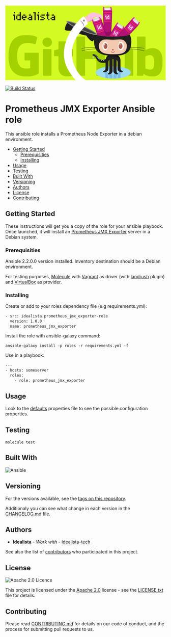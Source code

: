 ![Logo](logo.gif)

[![Build Status](https://travis-ci.org/idealista/prometheus_jmx_exporter-role.png)](https://travis-ci.org/idealista/prometheus_jmx_exporter-role)

# Prometheus JMX Exporter Ansible role

This ansible role installs a Prometheus Node Exporter in a debian environment.

- [Getting Started](#getting-started)
	- [Prerequisities](#prerequisities)
	- [Installing](#installing)
- [Usage](#usage)
- [Testing](#testing)
- [Built With](#built-with)
- [Versioning](#versioning)
- [Authors](#authors)
- [License](#license)
- [Contributing](#contributing)

## Getting Started

These instructions will get you a copy of the role for your ansible playbook. Once launched, it will install an [Prometheus JMX Exporter](https://github.com/prometheus/jmx_exporter) server in a Debian system.

### Prerequisities

Ansible 2.2.0.0 version installed.
Inventory destination should be a Debian environment.

For testing purposes, [Molecule](https://molecule.readthedocs.io/) with [Vagrant](https://www.vagrantup.com/) as driver (with [landrush](https://github.com/vagrant-landrush/landrush) plugin) and [VirtualBox](https://www.virtualbox.org/) as provider.

### Installing

Create or add to your roles dependency file (e.g requirements.yml):

```
- src: idealista.prometheus_jmx_exporter-role
  version: 1.0.0
  name: prometheus_jmx_exporter
```

Install the role with ansible-galaxy command:

```
ansible-galaxy install -p roles -r requirements.yml -f
```

Use in a playbook:

```
---
- hosts: someserver
  roles:
    - role: prometheus_jmx_exporter
```

## Usage

Look to the [defaults](defaults/main.yml) properties file to see the possible configuration properties.

## Testing

```
molecule test
```

## Built With

![Ansible](https://img.shields.io/badge/ansible-2.2.0.0-green.svg)

## Versioning

For the versions available, see the [tags on this repository](https://github.com/idealista/prometheus_jmx_exporter-role/tags).

Additionaly you can see what change in each version in the [CHANGELOG.md](CHANGELOG.md) file.

## Authors

* **Idealista** - *Work with* - [idealista-tech](https://github.com/idealista)

See also the list of [contributors](https://github.com/idealista/prometheus_jmx_exporter-role/contributors) who participated in this project.

## License

![Apache 2.0 Licence](https://img.shields.io/hexpm/l/plug.svg)

This project is licensed under the [Apache 2.0](https://www.apache.org/licenses/LICENSE-2.0) license - see the [LICENSE.txt](LICENSE.txt) file for details.

## Contributing

Please read [CONTRIBUTING.md](.github/CONTRIBUTING.md) for details on our code of conduct, and the process for submitting pull requests to us.
